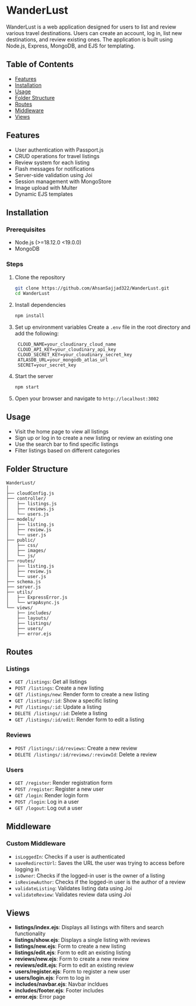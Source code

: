 # WanderLust

WanderLust is a web application designed for users to list and review various travel destinations. Users can create an account, log in, list new destinations, and review existing ones. The application is built using Node.js, Express, MongoDB, and EJS for templating.

## Table of Contents
- [Features](#features)
- [Installation](#installation)
- [Usage](#usage)
- [Folder Structure](#folder-structure)
- [Routes](#routes)
- [Middleware](#middleware)
- [Views](#views)

## Features
- User authentication with Passport.js
- CRUD operations for travel listings
- Review system for each listing
- Flash messages for notifications
- Server-side validation using Joi
- Session management with MongoStore
- Image upload with Multer
- Dynamic EJS templates

## Installation

### Prerequisites
- Node.js (>=18.12.0 <19.0.0)
- MongoDB

### Steps
1. Clone the repository
   ```bash
   git clone https://github.com/AhsanSajjad322/WanderLust.git
   cd WanderLust
   ```

2. Install dependencies
   ```bash
   npm install
   ```

3. Set up environment variables
   Create a `.env` file in the root directory and add the following:
   ```env
    CLOUD_NAME=your_cloudinary_cloud_name
    CLOUD_API_KEY=your_cloudinary_api_key
    CLOUD_SECRET_KEY=your_cloudinary_secret_key
    ATLASDB_URL=your_mongodb_atlas_url
    SECRET=your_secret_key
   ```

4. Start the server
   ```bash
   npm start
   ```

5. Open your browser and navigate to `http://localhost:3002`

## Usage
- Visit the home page to view all listings
- Sign up or log in to create a new listing or review an existing one
- Use the search bar to find specific listings
- Filter listings based on different categories

## Folder Structure
```
WanderLust/
│
├── cloudConfig.js
├── controller/
│   ├── listings.js
│   ├── reviews.js
│   └── users.js
├── models/
│   ├── listing.js
│   ├── review.js
│   └── user.js
├── public/
│   ├── css/
│   ├── images/
│   └── js/
├── routes/
│   ├── listing.js
│   ├── review.js
│   └── user.js
├── schema.js
├── server.js
├── utils/
│   ├── ExpressError.js
│   └── wrapAsync.js
└── views/
    ├── includes/
    ├── layouts/
    ├── listings/
    ├── users/
    ├── error.ejs
```

## Routes

### Listings
- `GET /listings`: Get all listings
- `POST /listings`: Create a new listing
- `GET /listings/new`: Render form to create a new listing
- `GET /listings/:id`: Show a specific listing
- `PUT /listings/:id`: Update a listing
- `DELETE /listings/:id`: Delete a listing
- `GET /listings/:id/edit`: Render form to edit a listing

### Reviews
- `POST /listings/:id/reviews`: Create a new review
- `DELETE /listings/:id/reviews/:reviewId`: Delete a review

### Users
- `GET /register`: Render registration form
- `POST /register`: Register a new user
- `GET /login`: Render login form
- `POST /login`: Log in a user
- `GET /logout`: Log out a user

## Middleware

### Custom Middleware
- `isLoggedIn`: Checks if a user is authenticated
- `saveRedirectUrl`: Saves the URL the user was trying to access before logging in
- `isOwner`: Checks if the logged-in user is the owner of a listing
- `isReviewAuthor`: Checks if the logged-in user is the author of a review
- `validateListing`: Validates listing data using Joi
- `validateReview`: Validates review data using Joi

## Views
- **listings/index.ejs**: Displays all listings with filters and search functionality
- **listings/show.ejs**: Displays a single listing with reviews
- **listings/new.ejs**: Form to create a new listing
- **listings/edit.ejs**: Form to edit an existing listing
- **reviews/new.ejs**: Form to create a new review
- **reviews/edit.ejs**: Form to edit an existing review
- **users/register.ejs**: Form to register a new user
- **users/login.ejs**: Form to log in
- **includes/navbar.ejs**: Navbar incldues
- **includes/footer.ejs**: Footer includes
- **error.ejs**: Error page